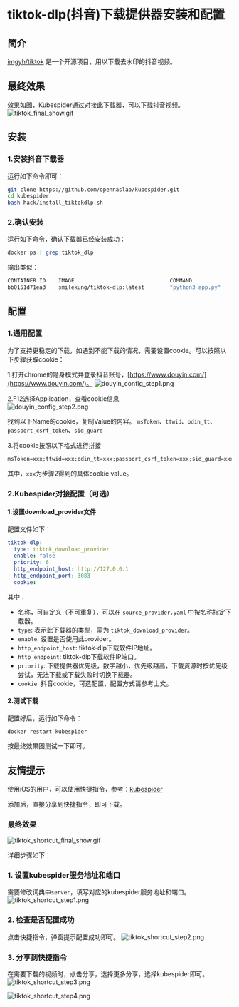 # tiktok-dlp(抖音)下载提供器安装和配置

## 简介

[imgyh/tiktok](https://github.com/imgyh/tiktok) 是一个开源项目，用以下载去水印的抖音视频。

## 最终效果

效果如图，Kubespider通过对接此下载器，可以下载抖音视频。
![tiktok_final_show.gif](images/tiktok_final_show.gif)

## 安装

### 1.安装抖音下载器

运行如下命令即可：

```sh
git clone https://github.com/opennaslab/kubespider.git
cd kubespider
bash hack/install_tiktokdlp.sh
```

### 2.确认安装

运行如下命令，确认下载器已经安装成功：

```sh
docker ps | grep tiktok_dlp
```

输出类似：

```sh
CONTAINER ID    IMAGE                              COMMAND             CREATED          STATUS    PORTS                     NAMES
bb0151d71ea3    smilekung/tiktok-dlp:latest        "python3 app.py"    8 minutes ago    Up        0.0.0.0:9005->3081/tcp    tiktok-dlp
```

## 配置

### 1.通用配置

为了支持更稳定的下载，如遇到不能下载的情况，需要设置cookie。可以按照以下步骤获取cookie：

1.打开chrome的隐身模式并登录抖音账号，[https://www.douyin.com/](https://www.douyin.com/)。
![douyin_config_step1.png](images/douyin_config_step1.png)

2.F12选择Application，查看cookie信息  
![douyin_config_step2.png](images/douyin_config_step2.png)

找到以下Name的cookie，复制Value的内容。
`msToken`、`ttwid`、`odin_tt`、`passport_csrf_token`、`sid_guard`

3.将cookie按照以下格式进行拼接

```txt
msToken=xxx;ttwid=xxx;odin_tt=xxx;passport_csrf_token=xxx;sid_guard=xxx;
```

其中，`xxx`为步骤2得到的具体cookie value。

### 2.Kubespider对接配置（可选）

#### 1.设置download_provider文件

配置文件如下：

```yaml
tiktok-dlp:
  type: tiktok_download_provider
  enable: false
  priority: 6
  http_endpoint_host: http://127.0.0.1
  http_endpoint_port: 3083
  cookie:
```

其中：

* 名称，可自定义（不可重复），可以在 `source_provider.yaml` 中按名称指定下载器。
* `type`: 表示此下载器的类型，需为 `tiktok_download_provider`。
* `enable`: 设置是否使用此provider。
* `http_endpoint_host`: tiktok-dlp下载软件IP地址。
* `http_endpoint`: tiktok-dlp下载软件IP端口。
* `priority`: 下载提供器优先级，数字越小，优先级越高，下载资源时按优先级尝试，无法下载或下载失败时切换下载器。
* `cookie`: 抖音cookie，可选配置，配置方式请参考上文。

#### 2.测试下载

配置好后，运行如下命令：

```
docker restart kubespider
```

按最终效果图测试一下即可。

## 友情提示

使用iOS的用户，可以使用快捷指令，参考：[kubespider](https://www.icloud.com/shortcuts/86a4dfb7b66046c8a8015637cfbd50c5)

添加后，直接分享到快捷指令，即可下载。

### 最终效果
![tiktok_shortcut_final_show.gif](images/tiktok_shortcut_final_show.gif)

详细步骤如下：

### 1. 设置kubespider服务地址和端口

需要修改词典中`server`，填写对应的kubespider服务地址和端口。
![tiktok_shortcut_step1.png](images/tiktok_shortcut_step1.png)

### 2. 检查是否配置成功

点击快捷指令，弹窗提示配置成功即可。
![tiktok_shortcut_step2.png](images/tiktok_shortcut_step2.png)

### 3. 分享到快捷指令

在需要下载的视频时，点击分享，选择更多分享，选择kubespider即可。
![tiktok_shortcut_step3.png](images/tiktok_shortcut_step3.png)

![tiktok_shortcut_step4.png](images/tiktok_shortcut_step4.png)